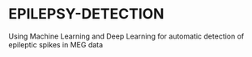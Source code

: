 # EPILEPSY-DETECTION
Using Machine Learning and Deep Learning for automatic detection of epileptic spikes in MEG data
